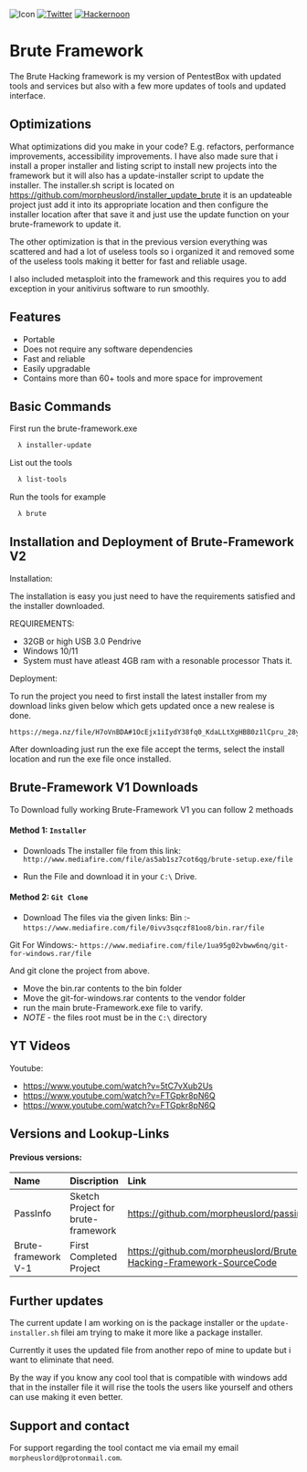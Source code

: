 

![Icon](https://github.com/morpheuslord/Brute-Hacking-Framework-SourceCode/blob/main/icons/cmder.ico)
[![Twitter](https://img.shields.io/badge/twitter-@Morpheuslord2-red.svg)](https://twitter.com/Morpheuslord2)
[![Hackernoon](https://hackernoon.com/_next/image?url=https%3A%2F%2Fhackernoon.com%2Fhn-logo.png&w=256&q=75)](https://hackernoon.com/u/morpheuslord)

# Brute Framework

The Brute Hacking framework is my version of PentestBox with updated tools and services but also with a few more updates of tools and updated interface.



## Optimizations

What optimizations did you make in your code? E.g. refactors, performance improvements, accessibility improvements.
I have also made sure that i install a proper installer and listing script to install new projects into the framework
but it will also has a update-installer script to update the installer.
The installer.sh script is located on https://github.com/morpheuslord/installer_update_brute it is an updateable project just add it into its appropriate location and then configure the installer location after that save it and just use the update function on your brute-framework to update it.



The other optimization is that in the previous version everything was scattered and had a lot of useless tools so i organized it and removed some of the useless tools making it better for fast and reliable usage.

I also included metasploit into the framework and this requires you to add exception in your anitivirus software to run smoothly.
## Features

- Portable
- Does not require any software dependencies
- Fast and reliable
- Easily upgradable
- Contains more than 60+ tools and more space for improvement


## Basic Commands

First run the brute-framework.exe

```bash
  λ installer-update
```

List out the tools

```bash
  λ list-tools
```
Run the tools for example

```bash
  λ brute
```


## Installation and Deployment of Brute-Framework V2

Installation: 

The installation is easy you just need to have the requirements satisfied and the installer downloaded.

REQUIREMENTS:

- 32GB or high USB 3.0 Pendrive
- Windows 10/11
- System must have atleast 4GB ram with a resonable processor
Thats it.

Deployment:

To run the project you need to first install the latest installer from my download links given below which gets updated once a new realese is done.

```url
https://mega.nz/file/H7oVnBDA#1OcEjx1iIydY38fq0_KdaLLtXgHBB0z1lCpru_28yxg
```
After downloading just run the exe file accept the terms, select the install location and run the exe file once installed.

## Brute-Framework V1 Downloads

To Download fully working Brute-Framework V1 you can follow 2 methoads 

#### Method 1: `Installer`

- Downloads The installer file from this link:
`http://www.mediafire.com/file/as5ab1sz7cot6qg/brute-setup.exe/file`

- Run the File and download it in your `C:\` Drive.

#### Method 2: `Git Clone`
- Download The files via the given links:
Bin :- 
`https://www.mediafire.com/file/0ivv3sqczf81oo8/bin.rar/file`

Git For Windows:- `https://www.mediafire.com/file/1ua95g02vbww6nq/git-for-windows.rar/file`

And git clone the project from above.

- Move the bin.rar contents to the bin folder
- Move the git-for-windows.rar contents to the vendor folder
- run the main brute-Framework.exe file to varify.
- *NOTE* - the files root must be in the `C:\` directory
 
## YT Videos

Youtube:

* https://www.youtube.com/watch?v=5tC7vXub2Us
* https://www.youtube.com/watch?v=FTGpkr8pN6Q
* https://www.youtube.com/watch?v=FTGpkr8pN6Q


## Versions and Lookup-Links


#### Previous versions:

| Name      | Discription | Link                              |
| :-------- | :---------- | :-------------------------------- |
| PassInfo  | Sketch Project for brute-framework| https://github.com/morpheuslord/passinfo.cmd |
| Brute-framework V-1| First Completed Project| https://github.com/morpheuslord/Brute-Hacking-Framework-SourceCode|

## Further updates

The current update I am working on is the package installer or the `update-installer.sh` filei am trying to make it more like a package installer.

Currently it uses the updated file from another repo of mine to update but i want to eliminate that need.

By the way if you know any cool tool that is compatible with windows add that in the installer file it will rise the tools the users like yourself and others can use making it even better.


## Support and contact

For support regarding the tool contact me via email my email `morpheuslord@protonmail.com`.


